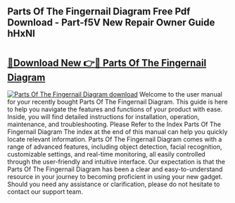## Parts Of The Fingernail Diagram Free Pdf Download - Part-f5V New Repair Owner Guide hHxNI

# <h2><a href="http://dfl9lq.blite.top/?on=Parts+Of+The+Fingernail+Diagram">🔗Download New 👉🔴 Parts Of The Fingernail Diagram</a></h2>

[![Parts Of The Fingernail Diagram download](https://i.imgur.com/lujVjoI.png)](http://dfl9lq.blite.top/?on=Parts+Of+The+Fingernail+Diagram)
Welcome to the user manual for your recently bought Parts Of The Fingernail Diagram. This guide is here to help you navigate the features and functions of your product with ease. Inside, you will find detailed instructions for installation, operation, maintenance, and troubleshooting. Please Refer to the Index Parts Of The Fingernail Diagram The index at the end of this manual can help you quickly locate relevant information. Parts Of The Fingernail Diagram comes with a range of advanced features, including object detection, facial recognition, customizable settings, and real-time monitoring, all easily controlled through the user-friendly and intuitive interface. Our expectation is that the Parts Of The Fingernail Diagram has been a clear and easy-to-understand resource in your journey to becoming proficient in using your new gadget. Should you need any assistance or clarification, please do not hesitate to contact our support team.
